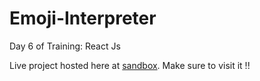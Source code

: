 # Emoji-Interpreter

Day 6 of Training: React Js

Live project hosted here at [sandbox](https://8u69b.csb.app/). Make sure to visit it !!
